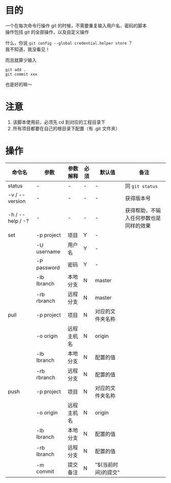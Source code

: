 # 目的

一个在每次命令行操作 git 的时候，不需要重复输入用户名、密码的脚本  
操作包括 git 的全部操作，以及自定义操作

什么，你说 `git config --global credential.helper store` ？   
我不知道，我没看见！

而且就算少输入
```
git add .
git commit xxx
```
也是好的嘛～

# 注意

 1. 该脚本使用前，必须先 cd 到对应的工程目录下
 2. 所有项目都要在自己的根目录下配置（有 .git 文件夹）

# 操作

| 命令名 | 参数 | 参数解释 | 必须 | 默认值 | 备注 |
| -- | -- | -- | -- | -- | -- |
| status | - | - | - | - | 同 `git status` |
| -v / --version | - | - | - | - | 获得版本号 |
| -h / --help / -? | - | - | - | - | 获得帮助，不输入任何参数也是同样的效果 |
| set | -p project | 项目 | Y | - | |
| | -U username | 用户名 | Y | - | |
| | -P password | 密码 | Y | - | |
| | -lb lbranch | 本地分支 | N | master | |
| | -rb rbranch | 远程分支 | N | master | |
| pull | -p project | 项目 | N | 对应的文件夹名称 | |
| | -o origin | 远程主机名 | N | origin | |
| | -lb lbranch | 本地分支 | N | 配置的值 | |
| | -rb rbranch | 远程分支 | N  | 配置的值 | |
| push | -p project | 项目 | N  | 对应的文件夹名称 | |
| | -o origin | 远程主机名 | N | origin | |
| | -lb lbranch | 本地分支 | N | 配置的值 | |
| | -rb lbranch | 远程分支 | N  | 配置的值 | |
| | -m commit | 提交备注 | N  | "${当前时间}的提交" | |